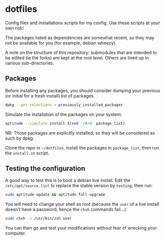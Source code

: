 dotfiles
========

Config files and installations scripts for my config.
Use these scripts at your own risk!

The packages listed as dependencies are somewhat recent, so they may
not be available for you (for example, debian wheezy).

A note on the structure of this repository: submodules that are
intended to be edited (ie the forks) are kept at the root
level. Others are lined up in various sub-directories.

Packages
--------

Before installing any packages, you should consider dumping your
previous (or initial for a fresh install) list of packages.

```sh
dpkg --get-selections > previously_installed_packages
```

Simulate the installation of the packages on your system:
```sh
aptitude --simulate install $(sed '/#/d' package_list)
```
NB: Those packages are explicitly installed, so they will be
considered as such by dpkg.

Clone the repo in `~/dotfiles`, install the packages in `package_list`, then
run the `install.sh` script.


Testing the configuration
-------------------------

A good way to test this is to boot a debian live install. Edit the
`/etc/apt/source.list` to replace the stable version by `testing`,
then run:

```sh
sudo aptitude update && aptitude full-upgrade
```

You will need to change your shell as root (because the `user` of a
live install doesn't have a password, hence the `chsh` commands
fail...):

```sh
sudo chsh -s /usr/bin/zsh user
```

You can then go and test your modifications without fear of wrecking
your computer.
